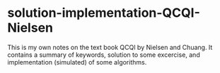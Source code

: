 # solution-implementation-QCQI-Nielsen
This is my own notes on the text book QCQI by Nielsen and Chuang. It contains a summary of keywords, solution to some excercise, and implementation (simulated) of some algorithms.
